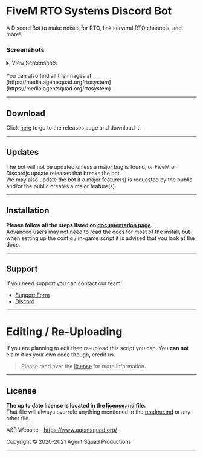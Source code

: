 # FiveM RTO Systems Discord Bot
A Discord Bot to make noises for RTO, link serveral RTO channels, and more!

### Screenshots

<details>
<summary>View Screenshots</summary>

|Description|Image|
|:-:|:-:|
|Short Video Example|![Short_Video_Example](https://media.agentsquad.org/images/RTOBot/VideoShowcase)|
|Help Command|![Help_CMD](https://media.agentsquad.org/images/RTOBot/HelpCMD.png)|
|Logs|![Logs](https://media.agentsquad.org/images/RTOBot/Logs.png)|
|In-Game Logs|![In-Game_Logs](https://media.agentsquad.org/images/RTOBot/InGameLogs.png)|
</details>
<br>
You can also find all the images at [https://media.agentsquad.org/rtosystem](https://media.agentsquad.org/rtosystem).

--------

## Download

Click [here](https://github.com/Agent-Squad-Productions/rto-systems/releases) to go to the releases page and download it.

--------

## Updates

The bot will not be updated unless a major bug is found, or FiveM or Discordjs update releases that breaks the bot.<br>
We may also update the bot if a major feature(s) is requested by the public and/or the public creates a major feature(s).

--------

## Installation

**Please follow all the steps listed on [documentation page](https://docs.agentsquad.org/rtosystem).**<br>
Advanced users may not need to read the docs for most of the install, but when setting up the config / in-game script it is advised that you look at the docs.

--------

## Support
If you need support you can contact our team!

- [Support Form](https://billing.agentsquad.org/submitticket.php)
- [Discord](https://discord.agentsquad.org)


--------

# Editing / Re-Uploading

If you are planning to edit then re-upload this script you can. You **can not** claim it as your own code though, credit us.
> Please read over the [license](LICENSE.md) for more information.

--------

## License
**The up to date license is located in the [license.md](LICENSE.md) file.**<br>
That file will always overrule anything mentioned in the [readme.md](README.md) or any other file.


ASP Website - https://www.agentsquad.org/

Copyright © 2020-2021 Agent Squad Productions

----
